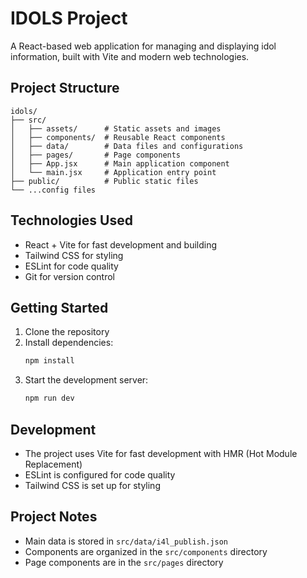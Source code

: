 # IDOLS Project

A React-based web application for managing and displaying idol information, built with Vite and modern web technologies.

## Project Structure

```
idols/
├── src/
│   ├── assets/      # Static assets and images
│   ├── components/  # Reusable React components
│   ├── data/        # Data files and configurations
│   ├── pages/       # Page components
│   ├── App.jsx      # Main application component
│   └── main.jsx     # Application entry point
├── public/          # Public static files
└── ...config files
```

## Technologies Used

- React + Vite for fast development and building
- Tailwind CSS for styling
- ESLint for code quality
- Git for version control

## Getting Started

1. Clone the repository
2. Install dependencies:
   ```bash
   npm install
   ```
3. Start the development server:
   ```bash
   npm run dev
   ```

## Development

- The project uses Vite for fast development with HMR (Hot Module Replacement)
- ESLint is configured for code quality
- Tailwind CSS is set up for styling

## Project Notes

- Main data is stored in `src/data/i4l_publish.json`
- Components are organized in the `src/components` directory
- Page components are in the `src/pages` directory
